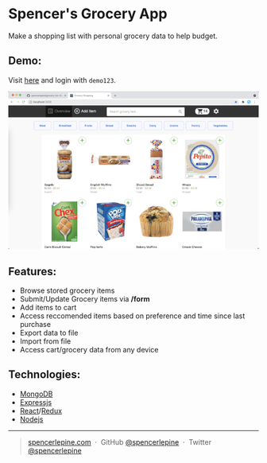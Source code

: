 # Spencer's Grocery App
Make a shopping list with personal grocery data to help budget.

## Demo:
Visit [here](https://grocery-client-sl.herokuapp.com/) and login with ```demo123```.

![Grocery App Screenshot](/client/src/images/screenshot.png)

## Features:
- Browse stored grocery items
- Submit/Update Grocery items via **/form**
- Add items to cart
- Access reccomended items based on preference and time since last purchase
- Export data to file
- Import from file
- Access cart/grocery data from any device

## Technologies:
- [MongoDB](https://www.mongodb.com/)
- [Expressjs](https://expressjs.com/)
- [React](https://reactjs.org/)/[Redux](https://redux.js.org/)
- [Nodejs](https://nodejs.org/)

---

> [spencerlepine.com](https://www.spencerlepine.com) &nbsp;&middot;&nbsp; GitHub [@spencerlepine](https://github.com/spencerlepine) &nbsp;&middot;&nbsp; Twitter [@spencerlepine](http://twitter.com/spencerlepine)